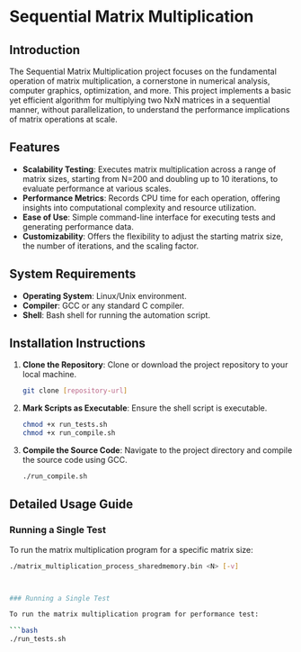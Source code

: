 # Sequential Matrix Multiplication

## Introduction

The Sequential Matrix Multiplication project focuses on the fundamental operation of matrix multiplication, a cornerstone in numerical analysis, computer graphics, optimization, and more. This project implements a basic yet efficient algorithm for multiplying two NxN matrices in a sequential manner, without parallelization, to understand the performance implications of matrix operations at scale.

## Features

- **Scalability Testing**: Executes matrix multiplication across a range of matrix sizes, starting from N=200 and doubling up to 10 iterations, to evaluate performance at various scales.
- **Performance Metrics**: Records CPU time for each operation, offering insights into computational complexity and resource utilization.
- **Ease of Use**: Simple command-line interface for executing tests and generating performance data.
- **Customizability**: Offers the flexibility to adjust the starting matrix size, the number of iterations, and the scaling factor.

## System Requirements

- **Operating System**: Linux/Unix environment.
- **Compiler**: GCC or any standard C compiler.
- **Shell**: Bash shell for running the automation script.

## Installation Instructions

1. **Clone the Repository**: Clone or download the project repository to your local machine.

    ```bash
    git clone [repository-url]
    ```
2. **Mark Scripts as Executable**: Ensure the shell script is executable.

    ```bash
    chmod +x run_tests.sh
    chmod +x run_compile.sh
    ```

3. **Compile the Source Code**: Navigate to the project directory and compile the source code using GCC.

    ```bash
    ./run_compile.sh
    ```


## Detailed Usage Guide

### Running a Single Test

To run the matrix multiplication program for a specific matrix size:

```bash
./matrix_multiplication_process_sharedmemory.bin <N> [-v]



### Running a Single Test

To run the matrix multiplication program for performance test:

```bash
./run_tests.sh

